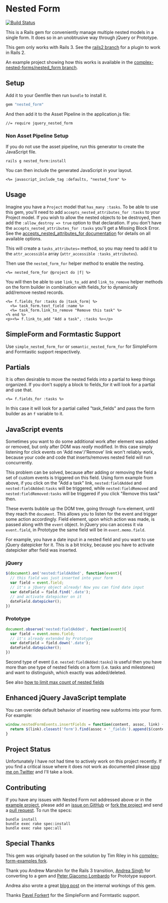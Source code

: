 # Nested Form

[<img src="https://secure.travis-ci.org/ryanb/nested_form.png?branch=master" alt="Build Status" />](http://travis-ci.org/ryanb/nested_form)

This is a Rails gem for conveniently manage multiple nested models in a single form. It does so in an unobtrusive way through jQuery or Prototype.

This gem only works with Rails 3. See the [rails2 branch](https://github.com/ryanb/nested_form/tree/rails2) for a plugin to work in Rails 2.

An example project showing how this works is available in the [complex-nested-forms/nested_form branch](https://github.com/ryanb/complex-form-examples/tree/nested_form).


## Setup

Add it to your Gemfile then run `bundle` to install it.

```ruby
gem "nested_form"
```

And then add it to the Asset Pipeline in the application.js file:

```
//= require jquery_nested_form
```

### Non Asset Pipeline Setup

If you do not use the asset pipeline, run this generator to create the JavaScript file.

```
rails g nested_form:install
```

You can then include the generated JavaScript in your layout.

```erb
<%= javascript_include_tag :defaults, "nested_form" %>
```

## Usage

Imagine you have a `Project` model that `has_many :tasks`. To be able to use this gem, you'll need to add `accepts_nested_attributes_for :tasks` to your Project model. If you wish to allow the nested objects to be destroyed, then add the `:allow_destroy => true` option to that declaration. If you don't have the `accepts_nested_attributes_for :tasks` you'll get a Missing Block Error. See the [accepts_nested_attributes_for documentation](http://api.rubyonrails.org/classes/ActiveRecord/NestedAttributes/ClassMethods.html#method-i-accepts_nested_attributes_for) for details on all available options.

This will create a `tasks_attributes=` method, so you may need to add it to the `attr_accessible` array (`attr_accessible :tasks_attributes`).

Then use the `nested_form_for` helper method to enable the nesting.

```erb
<%= nested_form_for @project do |f| %>
```

You will then be able to use `link_to_add` and `link_to_remove` helper methods on the form builder in combination with fields_for to dynamically add/remove nested records.

```erb
<%= f.fields_for :tasks do |task_form| %>
  <%= task_form.text_field :name %>
  <%= task_form.link_to_remove "Remove this task" %>
<% end %>
<p><%= f.link_to_add "Add a task", :tasks %></p>
```


## SimpleForm and Formtastic Support

Use `simple_nested_form_for` or `semantic_nested_form_for` for SimpleForm and Formtastic support respectively.


## Partials

It is often desirable to move the nested fields into a partial to keep things organized. If you don't supply a block to fields_for it will look for a partial and use that.

```erb
<%= f.fields_for :tasks %>
```

In this case it will look for a partial called "task_fields" and pass the form builder as an `f` variable to it.


## JavaScript events

Sometimes you want to do some additional work after element was added or removed, but only
after DOM was _really_ modified. In this case simply listening for click events on
'Add new'/'Remove' link won't reliably work, because your code and code that inserts/removes
nested field will run concurrently.

This problem can be solved, because after adding or removing the field a set of custom events
is triggered on this field. Using form example from above, if you click on the "Add a task" link,
`nested:fieldAdded` and `nested:fieldAdded:tasks` will be triggered, while
`nested:fieldRemoved` and `nested:fieldRemoved:tasks` will be triggered if you click
"Remove this task" then.

These events bubble up the DOM tree, going through `form` element, until they reach the `document`.
This allows you to listen for the event and trigger some action accordingly. Field element, upon
which action was made, is passed along with the `event` object. In jQuery you can access it
via `event.field`, in Prototype the same field will be in `event.memo.field`.

For example, you have a date input in a nested field and you want to use jQuery datepicker
for it. This is a bit tricky, because you have to activate datepicker after field was inserted.

### jQuery

```javascript
$(document).on('nested:fieldAdded', function(event){
  // this field was just inserted into your form
  var field = event.field; 
  // it's a jQuery object already! Now you can find date input
  var dateField = field.find('.date');
  // and activate datepicker on it
  dateField.datepicker();
})
```

### Prototype

```javascript
document.observe('nested:fieldAdded', function(event){
  var field = event.memo.field;
  // it's already extended by Prototype
  var dateField = field.down('.date');
  dateField.datepicker();
})  
```

Second type of event (i.e. `nested:fieldAdded:tasks`) is useful then you have more than one type
of nested fields on a form (i.e. tasks and milestones) and want to distinguish, which exactly
was added/deleted.

See also [how to limit max count of nested fields](https://github.com/ryanb/nested_form/wiki/How-to:-limit-max-count-of-nested-fields)

## Enhanced jQuery JavaScript template

You can override default behavior of inserting new subforms into your form. For example:

```javascript
window.nestedFormEvents.insertFields = function(content, assoc, link) {
  return $(link).closest('form').find(assoc + '_fields').append($(content));
}
```

## Project Status

Unfortunately I have not had time to actively work on this project recently. If you find a critical issue where it does not work as documented please [ping me on Twitter](http://twitter.com/rbates) and I'll take a look.

## Contributing

If you have any issues with Nested Form not addressed above or in the [example project](http://github.com/ryanb/complex-form-examples/tree/nested_form), please add an [issue on GitHub](http://github.com/ryanb/nested_form/issues) or [fork the project](http://help.github.com/fork-a-repo) and send a [pull request](http://help.github.com/send-pull-requests). To run the specs:

```
bundle install
bundle exec rake spec:install
bundle exec rake spec:all
```

## Special Thanks

This gem was originally based on the solution by Tim Riley in his [complex-form-examples fork](https://github.com/timriley/complex-form-examples/tree/unobtrusive-jquery-deep-fix2).

Thank you Andrew Manshin for the Rails 3 transition, [Andrea Singh](https://github.com/madebydna) for converting to a gem and [Peter Giacomo Lombardo](https://github.com/pglombardo) for Prototype support.

Andrea also wrote a great [blog post](http://blog.madebydna.com/all/code/2010/10/07/dynamic-nested-froms-with-the-nested-form-gem.html) on the internal workings of this gem.

Thanks [Pavel Forkert](https://github.com/fxposter) for the SimpleForm and Formtastic support.
